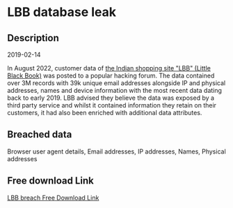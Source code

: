 # LBB database leak

## Description

2019-02-14

In August 2022, customer data of <a href="https://lbb.in/" target="_blank" rel="noopener">the Indian shopping site &quot;LBB&quot; (Little Black Book)</a> was posted to a popular hacking forum. The data contained over 3M records with 39k unique email addresses alongside IP and physical addresses, names and device information with the most recent data dating back to early 2019. LBB advised they believe the data was exposed by a third party service and whilst it contained information they retain on their customers, it had also been enriched with additional data attributes.

## Breached data

Browser user agent details, Email addresses, IP addresses, Names, Physical addresses

## Free download Link

[LBB breach Free Download Link](https://tinyurl.com/2b2k277t)